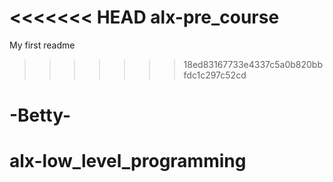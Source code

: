 <<<<<<< HEAD
alx-pre_course
=======
My first readme
>>>>>>> 18ed83167733e4337c5a0b820bbfdc1c297c52cd
# -Betty-
# alx-low_level_programming
